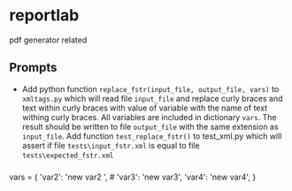 # reportlab
pdf generator related

## Prompts

- Add python function `replace_fstr(input_file, output_file, vars)` to `xmltags.py` which will read file 
`input_file` and replace curly braces and text within curly braces with value of variable with the name of text withing curly braces. All variables are included in dictionary `vars`. The result should be written to file `output_file` with the same extension as `input_file`. Add function `test_replace_fstr()` to test_xml.py which will assert if file `tests\input_fstr.xml` is equal to file `tests\expected_fstr.xml`
###
vars = {
        'var2': 'new var2 ',
        # 'var3': 'new var3',
        'var4': 'new var4',
    }